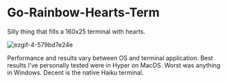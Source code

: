 # Go-Rainbow-Hearts-Term
Silly thing that fills a 160x25 terminal with hearts.

![ezgif-4-579bd7e24e](https://user-images.githubusercontent.com/7362750/178163569-93490c52-62ca-42d8-bf14-3c6eb8841e02.gif)

Performance and results vary between OS and terminal application. Best results I've personally tested were in Hyper on MacOS. Worst was anything in Windows. Decent is the native Haiku terminal.
